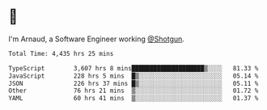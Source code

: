 # 👋

I'm Arnaud, a Software Engineer working [@Shotgun](https://shotgun.live).

<!--START_SECTION:waka-->

```txt
Total Time: 4,435 hrs 25 mins

TypeScript        3,607 hrs 8 mins████████████████████▒░░░░   81.33 %
JavaScript        228 hrs 5 mins  █▒░░░░░░░░░░░░░░░░░░░░░░░   05.14 %
JSON              226 hrs 37 mins █▒░░░░░░░░░░░░░░░░░░░░░░░   05.11 %
Other             76 hrs 21 mins  ▒░░░░░░░░░░░░░░░░░░░░░░░░   01.72 %
YAML              60 hrs 41 mins  ▒░░░░░░░░░░░░░░░░░░░░░░░░   01.37 %
```

<!--END_SECTION:waka-->
